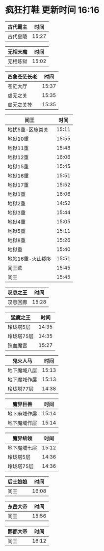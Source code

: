 # 疯狂打鞋 更新时间 16:16

| 古代霸主   | 时间    |
|--------|-------|
| 古代皇陵 | 15:27 |

| 无相天魔   | 时间    |
|--------|-------|
| 无相炼狱 | 15:02 |

| 四象苍茫长老   | 时间    |
|--------|-------|
| 苍茫大厅 | 15:37 |
| 虚无之关 | 15:35 |
| 虚无之关掉 | 15:35 |

| 间王   | 时间    |
|--------|-------|
| 地扰5重-区施类关 | 15:11 |
| 地狱10重 | 15:55 |
| 地狱11重 | 15:48 |
| 地狱12重 | 16:06 |
| 地狱15重 | 15:45 |
| 地狱16重 | 15:51 |
| 地狱17重 | 15:52 |
| 地狱1重 | 16:06 |
| 地狱2重 | 14:52 |
| 地狱3重 | 15:44 |
| 地狱4重 | 15:05 |
| 地狱5重 | 15:11 |
| 地狱8重 | 15:26 |
| 地狱重 | 15:40 |
| 地站16重-火山糊多 | 15:51 |
| 闻王欧 | 15:45 |
| 阎王 | 15:45 |

| 叹息之王   | 时间    |
|--------|-------|
| 叹息回廊 | 15:28 |

| 猛魔之王   | 时间    |
|--------|-------|
| 玲珑塔5层 | 14:35 |
| 玲珑塔75层 | 14:35 |
| 铁血魔宫 | 15:27 |

| 鬼火人马   | 时间    |
|--------|-------|
| 地下魔域八层 | 15:13 |
| 地下魔域作层 | 15:13 |
| 玲珑塔77层 | 14:38 |

| 魔界巨兽   | 时间    |
|--------|-------|
| 地下麻域作层 | 15:14 |
| 地下魔域作层 | 15:14 |

| 魔界统领   | 时间    |
|--------|-------|
| 地下魔域七层 | 15:12 |
| 玲珑塔5层 | 14:36 |
| 玲珑塔75层 | 14:36 |

| 后土娘娘   | 时间    |
|--------|-------|
| 阎王 | 16:08 |

| 东岳大帝   | 时间    |
|--------|-------|
| 阎王 | 15:56 |

| 酆都大帝   | 时间    |
|--------|-------|
| 阎王 | 16:12 |